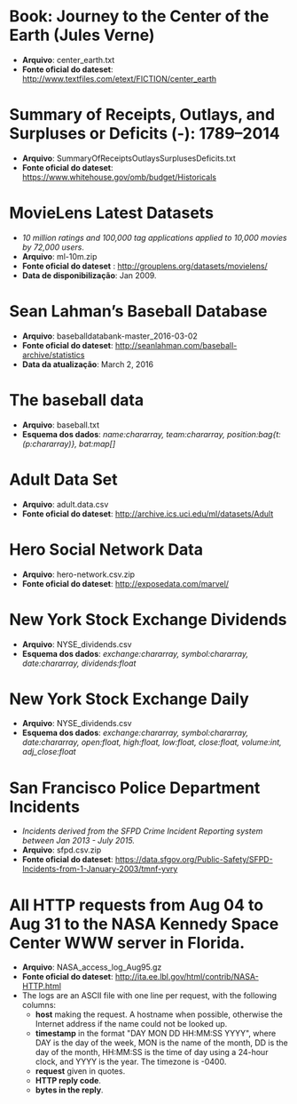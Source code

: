# Book: Journey to the Center of the Earth (Jules Verne)
- **Arquivo**: center_earth.txt
- **Fonte oficial do dateset**: http://www.textfiles.com/etext/FICTION/center_earth

# Summary of Receipts, Outlays, and Surpluses or Deficits (-): 1789–2014
- **Arquivo**: SummaryOfReceiptsOutlaysSurplusesDeficits.txt
- **Fonte oficial do dateset**: https://www.whitehouse.gov/omb/budget/Historicals

# MovieLens Latest Datasets
- *10 million ratings and 100,000 tag applications applied to 10,000 movies by 72,000 users*. 
- **Arquivo**: ml-10m.zip
- **Fonte oficial do dateset** : http://grouplens.org/datasets/movielens/
- **Data de disponibilização**: Jan 2009.

# Sean Lahman’s Baseball Database
- **Arquivo**: baseballdatabank-master_2016-03-02
- **Fonte oficial do dateset**: http://seanlahman.com/baseball-archive/statistics
- **Data da atualização**: March 2, 2016

# The baseball data
- **Arquivo**: baseball.txt
- **Esquema dos dados**: *name:chararray, team:chararray, position:bag{t:(p:chararray)}, bat:map[]*

# Adult Data Set
- **Arquivo**: adult.data.csv
- **Fonte oficial do dateset**: http://archive.ics.uci.edu/ml/datasets/Adult

# Hero Social Network Data
- **Arquivo**: hero-network.csv.zip
- **Fonte oficial do dateset**: http://exposedata.com/marvel/

# New York Stock Exchange Dividends
- **Arquivo**: NYSE_dividends.csv
- **Esquema dos dados**: *exchange:chararray, symbol:chararray, date:chararray, dividends:float*

# New York Stock Exchange Daily
- **Arquivo**: NYSE_dividends.csv
- **Esquema dos dados**: *exchange:chararray, symbol:chararray, date:chararray, open:float, high:float, low:float, close:float, volume:int, adj_close:float*

# San Francisco Police Department Incidents
- *Incidents derived from the SFPD Crime Incident Reporting system between Jan 2013 - July 2015.*
- **Arquivo**: sfpd.csv.zip
- **Fonte oficial do dateset**: https://data.sfgov.org/Public-Safety/SFPD-Incidents-from-1-January-2003/tmnf-yvry

# All HTTP requests from Aug 04 to Aug 31 to the NASA Kennedy Space Center WWW server in Florida.
- **Arquivo**: NASA_access_log_Aug95.gz
- **Fonte oficial do dateset**: http://ita.ee.lbl.gov/html/contrib/NASA-HTTP.html
- The logs are an ASCII file with one line per request, with the following columns:
	- **host** making the request. A hostname when possible, otherwise the Internet address if the name could not be looked up.
	- **timestamp** in the format "DAY MON DD HH:MM:SS YYYY", where DAY is the day of the week, MON is the name of the month, DD is the day of the month, HH:MM:SS is the time of day using a 24-hour clock, and YYYY is the year. The timezone is -0400.
	- **request** given in quotes.
	- **HTTP reply code**.
	- **bytes in the reply**.